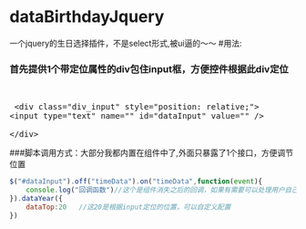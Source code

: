 # dataBirthdayJquery
一个jquery的生日选择插件，不是select形式,被ui逼的～～
#用法:
### 首先提供1个带定位属性的div包住input框，方便控件根据此div定位
   <pre>
  &lt;div class="div_input" style="position: relative;"&gt;
			&lt;input type="text" name="" id="dataInput" value="" /&gt;			
  &lt;/div&gt;
   </pre>

###脚本调用方式：大部分我都内置在组件中了,外面只暴露了1个接口，方便调节位置
```javascript
$("#dataInput").off("timeData").on("timeData",function(event){
	console.log("回调函数")//这个是组件消失之后的回调，如果有需要可以处理用户自己的逻辑	
}).dataYear({
	dataTop:20   //这20是根据input定位的位置，可以自定义配置
})